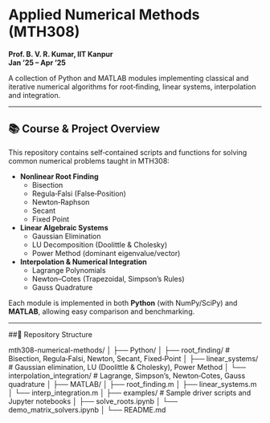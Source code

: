 # Applied Numerical Methods (MTH308)  

**Prof. B. V. R. Kumar, IIT Kanpur**  
**Jan ’25 – Apr ’25**

A collection of Python and MATLAB modules implementing classical and iterative numerical algorithms for root‑finding, linear systems, interpolation and integration.  

---

## 📚 Course & Project Overview  
This repository contains self‑contained scripts and functions for solving common numerical problems taught in MTH308:  
- **Nonlinear Root Finding**  
  - Bisection  
  - Regula‑Falsi (False‑Position)  
  - Newton‑Raphson  
  - Secant  
  - Fixed Point  
- **Linear Algebraic Systems**  
  - Gaussian Elimination  
  - LU Decomposition (Doolittle & Cholesky)  
  - Power Method (dominant eigenvalue/vector)  
- **Interpolation & Numerical Integration**  
  - Lagrange Polynomials  
  - Newton–Cotes (Trapezoidal, Simpson’s Rules)  
  - Gauss Quadrature  

Each module is implemented in both **Python** (with NumPy/SciPy) and **MATLAB**, allowing easy comparison and benchmarking.  

---

##📂 Repository Structure

mth308-numerical-methods/
│
├── Python/
│   ├── root_finding/              # Bisection, Regula‑Falsi, Newton, Secant, Fixed‑Point
│   ├── linear_systems/            # Gaussian elimination, LU (Doolittle & Cholesky), Power Method
│   └── interpolation_integration/  # Lagrange, Simpson’s, Newton‑Cotes, Gauss quadrature
│
├── MATLAB/
│   ├── root_finding.m
│   ├── linear_systems.m
│   └── interp_integration.m
│
├── examples/                      # Sample driver scripts and Jupyter notebooks
│   ├── solve_roots.ipynb
│   └── demo_matrix_solvers.ipynb
│
└── README.md
